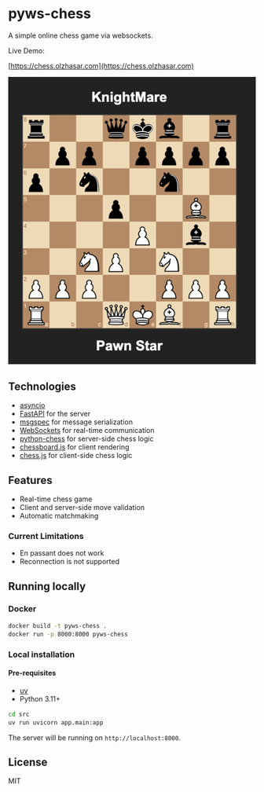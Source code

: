 # pyws-chess

A simple online chess game via websockets.

Live Demo:

[https://chess.olzhasar.com](https://chess.olzhasar.com)

![Preview](./preview.png)

## Technologies

- [asyncio](https://docs.python.org/3/library/asyncio.html)
- [FastAPI](https://fastapi.tiangolo.com/) for the server
- [msgspec](https://github.com/jcrist/msgspec) for message serialization
- [WebSockets](https://developer.mozilla.org/en-US/docs/Web/API/WebSockets_API) for real-time communication
- [python-chess](https://python-chess.readthedocs.io/en/latest/) for server-side chess logic
- [chessboard.js](https://chessboardjs.com/) for client rendering
- [chess.js](https://github.com/jhlywa/chess.js) for client-side chess logic

## Features
- Real-time chess game
- Client and server-side move validation
- Automatic matchmaking

### Current Limitations
- En passant does not work
- Reconnection is not supported

## Running locally

### Docker

```bash
docker build -t pyws-chess .
docker run -p 8000:8000 pyws-chess
```

### Local installation

#### Pre-requisites

- [uv](https://github.com/astral-sh/uv)
- Python 3.11+

```bash
cd src
uv run uvicorn app.main:app
```

The server will be running on `http://localhost:8000`.

## License

MIT
